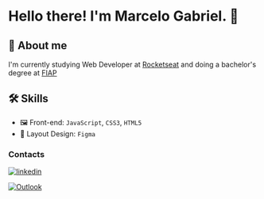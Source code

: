 # Hello there! I'm Marcelo Gabriel. 👋

## 👾 About me 
I'm currently studying Web Developer at [Rocketseat](https://rocketseat.com.br/) and doing a bachelor's degree at [FIAP](https://www.fiap.com.br)

## 🛠 Skills
- 🖼️ Front-end: `JavaScript`, `CSS3`, `HTML5`
- 🎨 Layout Design: `Figma`


### Contacts

[![linkedin](https://img.shields.io/badge/linkedin-0A66C2?style=for-the-badge&logo=linkedin&logoColor=white)](https://www.linkedin.com/in/marcelogla/)

[![Outlook](https://img.shields.io/badge/Microsoft_Outlook-0078D4?style=for-the-badge&logo=microsoft-outlook&logoColor=white)](m2biel000@outlook.com)
